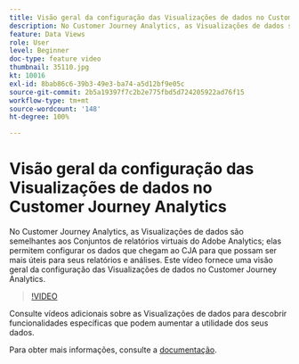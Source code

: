 ```yaml
---
title: Visão geral da configuração das Visualizações de dados no Customer Journey Analytics
description: No Customer Journey Analytics, as Visualizações de dados são semelhantes aos Conjuntos de relatórios virtuais do Adobe Analytics; elas permitem configurar os dados que chegam ao CJA para que possam ser mais úteis para seus relatórios e análises. Este vídeo fornece uma visão geral da configuração das Visualizações de dados no Customer Journey Analytics.
feature: Data Views
role: User
level: Beginner
doc-type: feature video
thumbnail: 35110.jpg
kt: 10016
exl-id: 8bab86c6-39b3-49e3-ba74-a5d12bf9e05c
source-git-commit: 2b5a19397f7c2b2e775fbd5d724205922ad76f15
workflow-type: tm+mt
source-wordcount: '148'
ht-degree: 100%

---
```


# Visão geral da configuração das Visualizações de dados no Customer Journey Analytics

No Customer Journey Analytics, as Visualizações de dados são semelhantes aos Conjuntos de relatórios virtuais do Adobe Analytics; elas permitem configurar os dados que chegam ao CJA para que possam ser mais úteis para seus relatórios e análises. Este vídeo fornece uma visão geral da configuração das Visualizações de dados no Customer Journey Analytics.

>[!VIDEO](https://video.tv.adobe.com/v/35110/?quality=12&learn=on)

Consulte vídeos adicionais sobre as Visualizações de dados para descobrir funcionalidades específicas que podem aumentar a utilidade dos seus dados.

Para obter mais informações, consulte a [documentação](https://experienceleague.adobe.com/docs/analytics-platform/using/cja-dataviews/data-views.html?lang=pt-BR).
